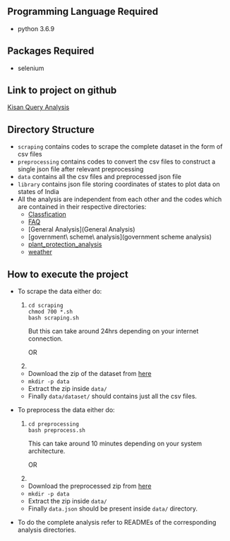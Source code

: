## Programming Language Required
- python 3.6.9

## Packages Required
* selenium

## Link to project on github
[Kisan Query Analysis](https://github.com/neilrs123/Kisan-Query-Analysis)

## Directory Structure
- `scraping` contains codes to scrape the complete dataset in the form of csv files
- `preprocessing` contains codes to convert the csv files to construct a single json file after relevant preprocessing
- `data` contains all the csv files and preprocessed json file
- `library` contains json file storing coordinates of states to plot data on states of India
- All the analysis are independent from each other and the codes which are contained in their respective directories:
  - [Classfication](Classification)
  - [FAQ](FAQ)
  - [General Analysis](General Analysis)
  - [government\ scheme\ analysis](government scheme analysis)
  - [plant_protection_analysis](plant_protection_analysis)
  - [weather](weather)

## How to execute the project
- To scrape the data either do:
  1. ```
     cd scraping
     chmod 700 *.sh
     bash scraping.sh
     ```
     But this can take around 24hrs depending on your internet connection.

     OR

  2.
    - Download the zip of the dataset from [here](https://drive.google.com/file/d/1KCynUm5sG9muGJ3RXpziZgCgkpqjpWas/view?usp=sharing)
    - `mkdir -p data`
    - Extract the zip inside `data/`
    - Finally `data/dataset/` should contains just all the csv files.

- To preprocess the data either do:
  1. ```
     cd preprocessing
     bash preprocess.sh
     ```
     This can take around 10 minutes depending on your system architecture.

     OR

  2.
    - Download the preprocessed zip from [here](https://drive.google.com/file/d/1aCLOxUS2FRKzrbmMjrSeOsgrnJ1AAQH9/view?usp=sharing)
    - `mkdir -p data`
    - Extract the zip inside `data/`
    - Finally `data.json` should be present inside `data/` directory.

- To do the complete analysis refer to READMEs of the corresponding analysis directories.
